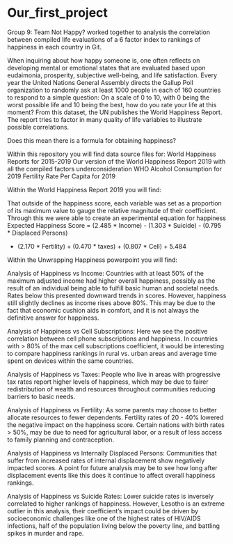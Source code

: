# Our_first_project
Group 9: Team Not Happy? worked together to analysis the correlation between compiled life evaluations of a 6 factor index to rankings of happiness in each country in Git.

When inquiring about how happy someone is, one often reflects on developing mental or emotional states that are evaluated based upon eudaimonia, prosperity, subjective well-being, and life satisfaction. Every year the United Nations General Assembly directs the Gallup Poll organization to randomly ask at least 1000 people in each of 160 countries to respond to a simple question:  On a scale of 0 to 10, with 0 being the worst possible life and 10 being the best, how do you rate your life at this moment? From this dataset, the UN publishes the World Happiness Report.  The report tries to factor in many quality of life variables to illustrate possible correlations.

Does this mean there is a formula for obtaining happiness?

Within this repository you will find data source files for:
World Happiness Reports for 2015-2019
Our version of the World Happiness Report 2019 with all the compiled factors underconsideration
WHO Alcohol Consumption for 2019
Fertility Rate Per Capita for 2019

Within the World Happiness Report 2019 you will find: 

That outside of the happiness score, each variable was set as a proportion of its maximum value to gauge the relative magnitude of their coefficient. Through this we were able to create an experimental equation for happiness
Expected Happiness Score = (2.485 * Income) - (1.303 * Suicide) - (0.795 * Displaced Persons) 
- (2.170 * Fertility) + (0.470 * taxes) + (0.807 * Cell) + 5.484

Within the Unwrapping Happiness powerpoint you will find: 

Analysis of Happiness vs Income:
Countries with at least 50% of the maximum adjusted income had higher overall happiness, possibly as the result of an individual being able to fulfill basic human and societal needs. Rates below this presented downward trends in scores. However, happiness still slightly declines as income rises above 80%. This may be due to the fact that economic cushion aids in comfort, and it is not always the definitive answer for happiness. 

Analysis of Happiness vs Cell Subscriptions:
Here we see the positive correlation between cell phone subscriptions and happiness. In countries with > 80% of the max cell subscriptions coefficient, it would be interesting to compare happiness rankings in rural vs. urban areas and average time spent on devices within the same countries.

Analysis of Happiness vs Taxes:
People who live in areas with progressive tax rates report higher levels of happiness, which may be due to fairer redistribution of wealth and resources throughout communities reducing barriers to basic needs.

Analysis of Happiness vs Fertility:
As some parents may choose to better allocate resources to fewer dependents. Fertility rates of 20 - 40% lowered the negative impact on the happiness score. Certain nations with birth rates > 50%, may be due to need for agricultural labor, or a result of less access to family planning and contraception. 

Analysis of Happiness vs Internally Displaced Persons:
Communities that suffer from increased rates of internal displacement show negatively impacted scores. A point for future analysis may be to see how long after displacement events like this does it continue to affect overall happiness rankings.

Analysis of Happiness vs Suicide Rates:
Lower suicide rates is inversely correlated to higher rankings of happiness. However, Lesotho is an extreme outlier in this analysis, their coefficient’s impact could be driven by socioeconomic challenges like one of the highest rates of HIV/AIDS infections, half of the population living below the poverty line, and battling spikes in murder and rape.
